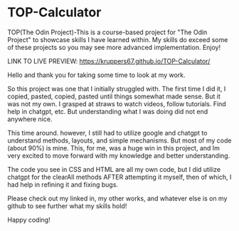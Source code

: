 # TOP-Calculator
TOP(The Odin Project)-This is a course-based project for "The Odin Project" to showcase skills I have learned within. My skills do exceed some of these projects so you may see more advanced implementation. Enjoy!


LINK TO LIVE PREVIEW:  https://kruppers67.github.io/TOP-Calculator/


Hello and thank you for taking some time to look at my work.

So this project was one that I initially struggled with. The first time I did it, I copied, pasted, copied, pasted until things somewhat made sense. But it was not my own. I grasped at straws to watch videos, follow tutorials. Find help in chatgpt, etc. But understanding what I was doing did not end anywhere nice.

This time around. however, I still had to utilize google and chatgpt to understand methods, layouts, and simple mechanisms. But most of my code (about 90%) is mine. This, for me, was a huge win in this project, and Im very excited to move forward with my knowledge and better understanding.

The code you see in CSS and HTML are all my own code, but I did utilize chatgpt for the clearAll methods AFTER attempting it myself, then of which, I had help in refining it and fixing bugs.

Please check out my linked in, my other works, and whatever else is on my github to see further what my skills hold!

Happy coding!